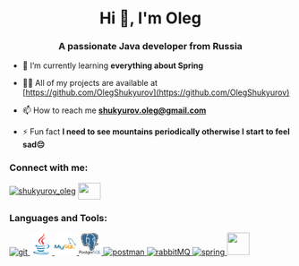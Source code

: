 <h1 align="center">Hi 👋, I'm Oleg</h1>
<h3 align="center">A passionate Java developer from Russia</h3>

- 🌱 I’m currently learning **everything about Spring**

- 👨‍💻 All of my projects are available at [https://github.com/OlegShukyurov](https://github.com/OlegShukyurov)

- 📫 How to reach me **shukyurov.oleg@gmail.com**

- ⚡ Fun fact **I need to see mountains periodically otherwise I start to feel sad😔**

<h3 align="left">Connect with me:</h3>
<p align="left">
<a href="https://instagram.com/shukyurov_oleg" target="blank"><img align="center" src="https://raw.githubusercontent.com/rahuldkjain/github-profile-readme-generator/master/src/images/icons/Social/instagram.svg" alt="shukyurov_oleg" height="30" width="40" /></a>
  <a href="https://t.me/shukyurov_oleg" target="blank"><img align="center" src="https://icon-icons.com/downloadimage.php?id=186899&root=2972/SVG/&file=telegram_logo_icon_186899.svg" height="30" width="40" /></a>
</p>

<h3 align="left">Languages and Tools:</h3>
<p align="left"><a href="https://git-scm.com/" target="_blank" rel="noreferrer"> <img src="https://www.vectorlogo.zone/logos/git-scm/git-scm-icon.svg" alt="git" width="40" height="40"/> </a> <a href="https://www.java.com" target="_blank" rel="noreferrer"> <img src="https://raw.githubusercontent.com/devicons/devicon/master/icons/java/java-original.svg" alt="java" width="40" height="40"/> </a> <a href="https://www.mysql.com/" target="_blank" rel="noreferrer"> <img src="https://raw.githubusercontent.com/devicons/devicon/master/icons/mysql/mysql-original-wordmark.svg" alt="mysql" width="40" height="40"/> </a> <a href="https://www.postgresql.org" target="_blank" rel="noreferrer"> <img src="https://raw.githubusercontent.com/devicons/devicon/master/icons/postgresql/postgresql-original-wordmark.svg" alt="postgresql" width="40" height="40"/> </a> <a href="https://postman.com" target="_blank" rel="noreferrer"> <img src="https://www.vectorlogo.zone/logos/getpostman/getpostman-icon.svg" alt="postman" width="40" height="40"/> </a> <a href="https://www.rabbitmq.com" target="_blank" rel="noreferrer"> <img src="https://www.vectorlogo.zone/logos/rabbitmq/rabbitmq-icon.svg" alt="rabbitMQ" width="40" height="40"/> </a> <a href="https://spring.io/" target="_blank" rel="noreferrer"> <img src="https://www.vectorlogo.zone/logos/springio/springio-icon.svg" alt="spring" width="40" height="40"/> </a>   
<a href="https://junit.org/junit5/" target="_blank" rel="noreferrer"> <img src="https://avatars.githubusercontent.com/u/874086?s=200&v=4" width="40" height="40"/> </a>
</p>
